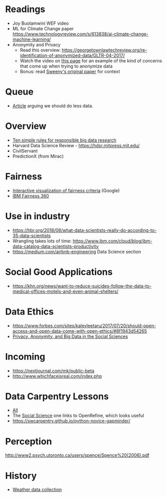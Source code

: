 # Readings

- Joy Buolamwini WEF video
- ML for Climate Change paper https://www.technologyreview.com/s/613838/ai-climate-change-machine-learning/
- Anonymity and Privacy
  - Read this overview: https://georgetownlawtechreview.org/re-identification-of-anonymized-data/GLTR-04-2017/
  - Watch the video on [this page](https://queue.acm.org/detail.cfm?id=2838930) for an example of the kind of concerns that come up when trying to anonymize data
  - Bonus: read [Sweeny's original paper](https://dataprivacylab.org/projects/identifiability/paper1.pdf) for context

# Queue

- [Article](https://www.theguardian.com/technology/2019/sep/17/tech-climate-change-luddites-data) arguing we should do less data.

# Overview

- [Ten simple rules for responsible big data research](https://journals.plos.org/ploscompbiol/article?id=10.1371/journal.pcbi.1005399)
- Harvard Data Science Review - https://hdsr.mitpress.mit.edu/
- CivilServant
- PredictionX (from Mirac)

# Fairness

- [Interactive visualization of fairness criteria](http://research.google.com/bigpicture/attacking-discrimination-in-ml/) (Google)
- [IBM Fairness 360](https://aif360.mybluemix.net/)

# Use in industry

- https://hbr.org/2018/08/what-data-scientists-really-do-according-to-35-data-scientists
- Wrangling takes lots of time: https://www.ibm.com/cloud/blog/ibm-data-catalog-data-scientists-productivity
- https://medium.com/airbnb-engineering Data Science section

# Social Good Applications

- https://khn.org/news/want-to-reduce-suicides-follow-the-data-to-medical-offices-motels-and-even-animal-shelters/

# Data Ethics

- https://www.forbes.com/sites/kalevleetaru/2017/07/20/should-open-access-and-open-data-come-with-open-ethics/#8f1943d54265
- [Privacy, Anonymity, and Big Data in the Social Sciences](https://queue.acm.org/detail.cfm?id=2661641)

# Incoming

- https://nextjournal.com/mk/public-beta
- http://www.whichfaceisreal.com/index.php

# Data Carpentry Lessons

- [All](https://datacarpentry.org/lessons/)
- The [Social Science](https://datacarpentry.org/lessons/#social-science-curriculum) one links to OpenRefine, which looks useful
- https://swcarpentry.github.io/python-novice-gapminder/

# Perception

http://www2.psych.utoronto.ca/users/spence/Spence%20(2006).pdf

# History

- [Weather data collection](https://www.laphamsquarterly.org/roundtable/weather-record)